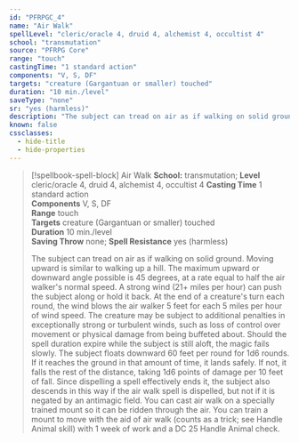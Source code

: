 ```yaml
---
id: "PFRPGC_4"
name: "Air Walk"
spellLevel: "cleric/oracle 4, druid 4, alchemist 4, occultist 4"
school: "transmutation"
source: "PFRPG Core"
range: "touch"
castingTime: "1 standard action"
components: "V, S, DF"
targets: "creature (Gargantuan or smaller) touched"
duration: "10 min./level"
saveType: "none"
sr: "yes (harmless)"
description: "The subject can tread on air as if walking on solid ground. Moving upward is similar to walking up a hill. The maximum upward or downward angle possible is 45 degrees, at a rate equal to half the air walker's normal speed. A strong wind (21+ miles per hour) can push the subject along or hold it back. At the end of a creature's turn each round, the wind blows the air walker 5 feet for each 5 miles per hour of wind speed. The creature may be subject to additional penalties in exceptionally strong or turbulent winds, such as loss of control over movement or physical damage from being buffeted about. Should the spell duration expire while the subject is still aloft, the magic fails slowly. The subject floats downward 60 feet per round for 1d6 rounds. If it reaches the ground in that amount of time, it lands safely. If not, it falls the rest of the distance, taking 1d6 points of damage per 10 feet of fall. Since dispelling a spell effectively ends it, the subject also descends in this way if the air walk spell is dispelled, but not if it is negated by an antimagic field. You can cast air walk on a specially trained mount so it can be ridden through the air. You can train a mount to move with the aid of air walk (counts as a trick; see Handle Animal skill) with 1 week of work and a DC 25 Handle Animal check."
known: false
cssclasses:
  - hide-title
  - hide-properties
---
```


> [!spellbook-spell-block] Air Walk
> **School:** transmutation; **Level** cleric/oracle 4, druid 4, alchemist 4, occultist 4
> **Casting Time** 1 standard action  
> **Components** V, S, DF  
> **Range** touch  
> **Targets** creature (Gargantuan or smaller) touched  
> **Duration** 10 min./level  
> **Saving Throw** none; **Spell Resistance** yes (harmless)
> 
> The subject can tread on air as if walking on solid ground. Moving upward is similar to walking up a hill. The maximum upward or downward angle possible is 45 degrees, at a rate equal to half the air walker's normal speed. A strong wind (21+ miles per hour) can push the subject along or hold it back. At the end of a creature's turn each round, the wind blows the air walker 5 feet for each 5 miles per hour of wind speed. The creature may be subject to additional penalties in exceptionally strong or turbulent winds, such as loss of control over movement or physical damage from being buffeted about. Should the spell duration expire while the subject is still aloft, the magic fails slowly. The subject floats downward 60 feet per round for 1d6 rounds. If it reaches the ground in that amount of time, it lands safely. If not, it falls the rest of the distance, taking 1d6 points of damage per 10 feet of fall. Since dispelling a spell effectively ends it, the subject also descends in this way if the air walk spell is dispelled, but not if it is negated by an antimagic field. You can cast air walk on a specially trained mount so it can be ridden through the air. You can train a mount to move with the aid of air walk (counts as a trick; see Handle Animal skill) with 1 week of work and a DC 25 Handle Animal check.